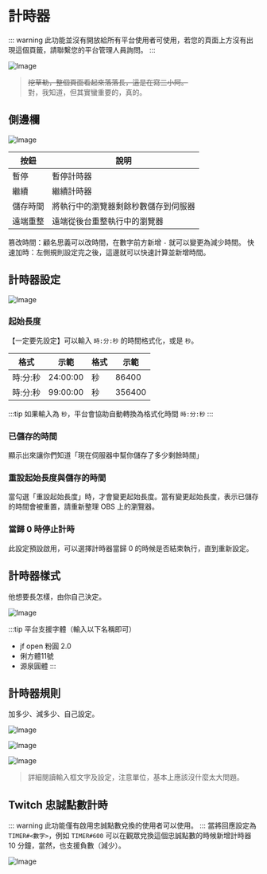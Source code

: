 # 計時器

::: warning
此功能並沒有開放給所有平台使用者可使用，若您的頁面上方沒有出現這個頁籤，請聯繫您的平台管理人員詢問。
:::

![Image](/images/features/timer/timer.png)

> ~~挖草勒，整個頁面看起來落落長，這是在寫三小阿。~~  
> 對，我知道，但其實蠻重要的，真的。

## 側邊欄

![Image](/images/features/timer/page.png)

|按鈕|說明|
|---|---|
|暫停|暫停計時器|
|繼續|繼續計時器|
|儲存時間|將執行中的瀏覽器剩餘秒數儲存到伺服器|
|遠端重整|遠端從後台重整執行中的瀏覽器|

篡改時間：顧名思義可以改時間，在數字前方新增 `-` 就可以變更為減少時間。
快速加時：左側規則設定完之後，這邊就可以快速計算並新增時間。

## 計時器設定

![Image](/images/features/timer/setup.png)

### 起始長度
【一定要先設定】可以輸入 `時:分:秒` 的時間格式化，或是 `秒`。

|格式|示範|格式|示範|
|---|---|---|---|
|時:分:秒|24:00:00|秒|86400|
|時:分:秒|99:00:00|秒|356400|

:::tip 
如果輸入為 `秒`，平台會協助自動轉換為格式化時間 `時:分:秒`
:::


### 已儲存的時間

顯示出來讓你們知道「現在伺服器中幫你儲存了多少剩餘時間」

### 重設起始長度與儲存的時間

當勾選「重設起始長度」時，才會變更起始長度。當有變更起始長度，表示已儲存的時間會被重置，請重新整理 OBS 上的瀏覽器。

### 當歸 0 時停止計時

此設定預設啟用，可以選擇計時器當歸 0 的時候是否結束執行，直到重新設定。

## 計時器樣式

他想要長怎樣，由你自己決定。  

![Image](/images/features/timer/style.png)

:::tip 平台支援字體（輸入以下名稱即可）
- jf open 粉圓 2.0
- 俐方體11號
- 源泉圓體
:::

## 計時器規則
加多少、減多少、自己設定。

![Image](/images/features/timer/rule-1.png)

![Image](/images/features/timer/rule-2.png)

![Image](/images/features/timer/rule-3.png)

> 詳細閱讀輸入框文字及設定，注意單位，基本上應該沒什麼太大問題。

## Twitch 忠誠點數計時
::: warning 此功能僅有啟用忠誠點數兌換的使用者可以使用。 
:::
當將回應設定為 `TIMER#<數字>`，例如 `TIMER#600` 可以在觀眾兌換這個忠誠點數的時候新增計時器 10 分鐘，當然，也支援負數（減少）。

![Image](/images/features/timer/twitch-reward.png)